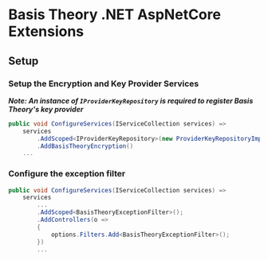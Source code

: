 # Basis Theory .NET AspNetCore Extensions

## Setup

### Setup the Encryption and Key Provider Services

***Note: An instance of `IProviderKeyRepository` is required to register Basis Theory's key provider***

```csharp
public void ConfigureServices(IServiceCollection services) =>
    services
        .AddScoped<IProviderKeyRepository>(new ProviderKeyRepositoryImpl())
        .AddBasisTheoryEncryption()
    ...
```

### Configure the exception filter

```csharp
public void ConfigureServices(IServiceCollection services) =>
    services
        ...
        .AddScoped<BasisTheoryExceptionFilter>();
        .AddControllers(o =>
        {
            options.Filters.Add<BasisTheoryExceptionFilter>();
        })
        ...
```

